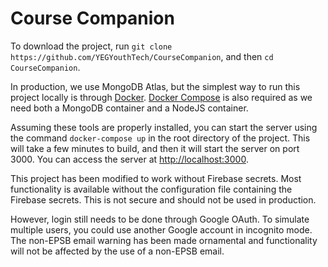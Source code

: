 # Course Companion

To download the project, run `git clone https://github.com/YEGYouthTech/CourseCompanion`, and then `cd CourseCompanion`.

In production, we use MongoDB Atlas, but the simplest way to run this project locally is through [Docker](https://docs.docker.com/install/). [Docker Compose](https://docs.docker.com/compose/install/) is also required as we need both a MongoDB container and a NodeJS container.

Assuming these tools are properly installed, you can start the server using the command `docker-compose up` in the root directory of the project. This will take a few minutes to build, and then it will start the server on port 3000. You can access the server at [http://localhost:3000](http://localhost:3000).

This project has been modified to work without Firebase secrets. Most functionality is available without the configuration file containing the Firebase secrets. This is not secure and should not be used in production.

However, login still needs to be done through Google OAuth. To simulate multiple users, you could use another Google account in incognito mode. The non-EPSB email warning has been made ornamental and functionality will not be affected by the use of a non-EPSB email.
